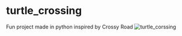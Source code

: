 # turtle_crossing
Fun project made in python inspired by Crossy Road
![turtle_corssing](https://user-images.githubusercontent.com/36127590/126895848-6b5f1f8f-5639-4abd-aa0b-25ad7a69b083.gif)
